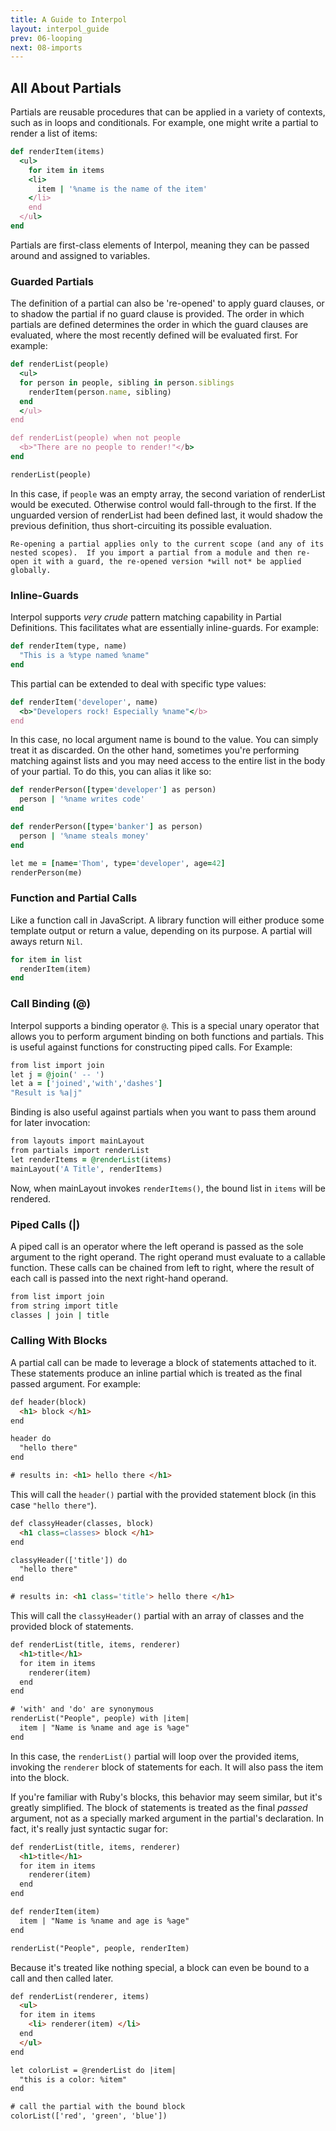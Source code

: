 ```yaml
---
title: A Guide to Interpol
layout: interpol_guide
prev: 06-looping
next: 08-imports
---
```

## All About Partials
Partials are reusable procedures that can be applied in a variety of contexts, such as in loops and conditionals.  For example, one might write a partial to render a list of items:

```ruby
def renderItem(items)
  <ul>
    for item in items
    <li>
      item | '%name is the name of the item'
    </li>
    end
  </ul>
end
```

Partials are first-class elements of Interpol, meaning they can be passed around and assigned to variables.

### Guarded Partials
The definition of a partial can also be 're-opened' to apply guard clauses, or to shadow the partial if no guard clause is provided.  The order in which partials are defined determines the order in which the guard clauses are evaluated, where the most recently defined will be evaluated first.  For example:

```ruby
def renderList(people)
  <ul>
  for person in people, sibling in person.siblings
    renderItem(person.name, sibling)
  end
  </ul>
end

def renderList(people) when not people
  <b>"There are no people to render!"</b>
end

renderList(people)
```

In this case, if `people` was an empty array, the second variation of renderList would be executed.  Otherwise control would fall-through to the first.  If the unguarded version of renderList had been defined last, it would shadow the previous definition, thus short-circuiting its possible evaluation.

    Re-opening a partial applies only to the current scope (and any of its nested scopes).  If you import a partial from a module and then re-open it with a guard, the re-opened version *will not* be applied globally.

### Inline-Guards
Interpol supports *very crude* pattern matching capability in Partial Definitions.  This facilitates what are essentially inline-guards.  For example:

```ruby
def renderItem(type, name)
  "This is a %type named %name"
end
```

This partial can be extended to deal with specific type values:

```ruby
def renderItem('developer', name)
  <b>"Developers rock! Especially %name"</b>
end
```

In this case, no local argument name is bound to the value.  You can simply treat it as discarded.  On the other hand, sometimes you're performing matching against lists and you may need access to the entire list in the body of your partial.  To do this, you can alias it like so:

```ruby
def renderPerson([type='developer'] as person)
  person | '%name writes code'
end

def renderPerson([type='banker'] as person)
  person | '%name steals money'
end

let me = [name='Thom', type='developer', age=42]
renderPerson(me)
```

### Function and Partial Calls
Like a function call in JavaScript.  A library function will either produce some template output or return a value, depending on its purpose.  A partial will aways return `Nil`.

```ruby
for item in list
  renderItem(item)
end
```

### Call Binding (@)
Interpol supports a binding operator `@`.  This is a special unary operator that allows you to perform argument binding on both functions and partials.  This is useful against functions for constructing piped calls.  For Example:

```ruby
from list import join
let j = @join(' -- ')
let a = ['joined','with','dashes']
"Result is %a|j"
```

Binding is also useful against partials when you want to pass them around for later invocation:

```ruby
from layouts import mainLayout
from partials import renderList
let renderItems = @renderList(items)
mainLayout('A Title', renderItems)
```

Now, when mainLayout invokes `renderItems()`, the bound list in `items` will be rendered.

### Piped Calls (|)
A piped call is an operator where the left operand is passed as the sole argument to the right operand.  The right operand must evaluate to a callable function.  These calls can be chained from left to right, where the result of each call is passed into the next right-hand operand.

```ruby
from list import join
from string import title
classes | join | title
```

### Calling With Blocks
A partial call can be made to leverage a block of statements attached to it.  These statements produce an inline partial which is treated as the final passed argument.  For example:

```html
def header(block)
  <h1> block </h1>
end

header do
  "hello there"
end

# results in: <h1> hello there </h1>
```

This will call the `header()` partial with the provided statement block (in this case `"hello there"`).

```html
def classyHeader(classes, block)
  <h1 class=classes> block </h1>
end

classyHeader(['title']) do
  "hello there"
end

# results in: <h1 class='title'> hello there </h1>
```

This will call the `classyHeader()` partial with an array of classes and the provided block of statements.

```html
def renderList(title, items, renderer)
  <h1>title</h1>
  for item in items
    renderer(item)
  end
end

# 'with' and 'do' are synonymous
renderList("People", people) with |item|
  item | "Name is %name and age is %age"
end
```

In this case, the `renderList()` partial will loop over the provided items, invoking the `renderer` block of statements for each.  It will also pass the item into the block.

If you're familiar with Ruby's blocks, this behavior may seem similar, but it's greatly simplified.  The block of statements is treated as the final *passed* argument, not as a specially marked argument in the partial's declaration.  In fact, it's really just syntactic sugar for:

```html
def renderList(title, items, renderer)
  <h1>title</h1>
  for item in items
    renderer(item)
  end
end

def renderItem(item)
  item | "Name is %name and age is %age"
end

renderList("People", people, renderItem)
```

Because it's treated like nothing special, a block can even be bound to a call and then called later.

```html
def renderList(renderer, items)
  <ul>
  for item in items
    <li> renderer(item) </li>
  end
  </ul>
end

let colorList = @renderList do |item|
  "this is a color: %item"
end

# call the partial with the bound block
colorList(['red', 'green', 'blue'])
```
